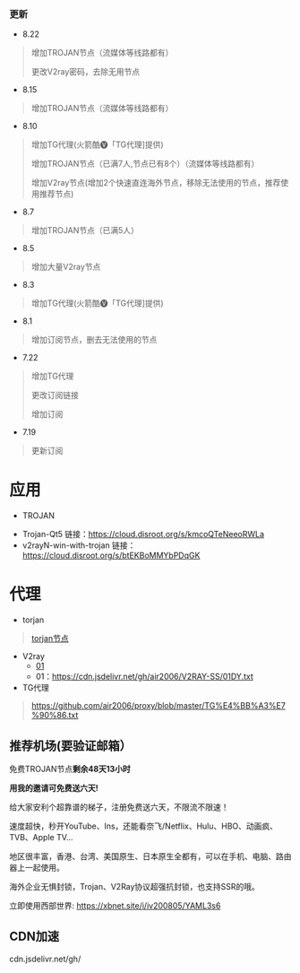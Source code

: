 ### 更新 
- 8.22
> 增加TROJAN节点（流媒体等线路都有）
>
> 更改V2ray密码，去除无用节点
- 8.15
> 增加TROJAN节点（流媒体等线路都有）
- 8.10
> 增加TG代理(火箭酷🅥「TG代理]提供)
>
> 增加TROJAN节点（已满7人,节点已有8个）（流媒体等线路都有）
>
> 增加V2ray节点(增加2个快速直连海外节点，移除无法使用的节点，推荐使用推荐节点)
- 8.7
> 增加TROJAN节点（已满5人）
- 8.5
> 增加大量V2ray节点
- 8.3
> 增加TG代理(火箭酷🅥「TG代理]提供)
- 8.1
>增加订阅节点，删去无法使用的节点
- 7.22 
> 增加TG代理
>
> 更改订阅链接
>
> 增加订阅
- 7.19
> 更新订阅

# 应用
- TROJAN
 * Trojan-Qt5
 链接：https://cloud.disroot.org/s/kmcoQTeNeeoRWLa
 * v2rayN-win-with-trojan
 链接：https://cloud.disroot.org/s/btEKBoMMYbPDqGK


# 代理
- torjan
> [torjan节点](https://github.com/air2006/proxy/blob/master/tor.md)
- V2ray
  * [01](https://cdn.jsdelivr.net/gh/air2006/V2RAY-SS/01DY.txt)
  * 01：https://cdn.jsdelivr.net/gh/air2006/V2RAY-SS/01DY.txt
- TG代理
> https://github.com/air2006/proxy/blob/master/TG%E4%BB%A3%E7%90%86.txt


## 推荐机场(要验证邮箱）

免费TROJAN节点**剩余48天13小时**

**用我的邀请可免费送六天!**

给大家安利个超靠谱的梯子，注册免费送六天，不限流不限速！

速度超快，秒开YouTube、Ins，还能看奈飞/Netflix、Hulu、HBO、动画疯、TVB、Apple TV...

地区很丰富，香港、台湾、美国原生、日本原生全都有，可以在手机、电脑、路由器上一起使用。

海外企业无惧封锁，Trojan、V2Ray协议超强抗封锁，也支持SSR的哦。

立即使用西部世界: https://xbnet.site/i/iv200805/YAML3s6




## CDN加速
cdn.jsdelivr.net/gh/


